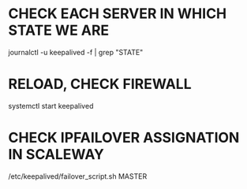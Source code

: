 # CHECK EACH SERVER IN WHICH STATE WE ARE
journalctl -u keepalived -f | grep "STATE"
# RELOAD, CHECK FIREWALL
systemctl start keepalived
# CHECK IPFAILOVER ASSIGNATION IN SCALEWAY
/etc/keepalived/failover_script.sh MASTER
